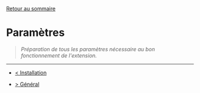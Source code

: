 [Retour au sommaire](/documentation/FR/01%20-%20Sommaire.md)

# Paramètres

> *Préparation de tous les paramètres nécessaire au bon fonctionnement de l'extension.*

---

- [< Installation](/documentation/FR/02%20-%20Installation.md)

- [> Général](/documentation/FR/04%20-%20Général.md)